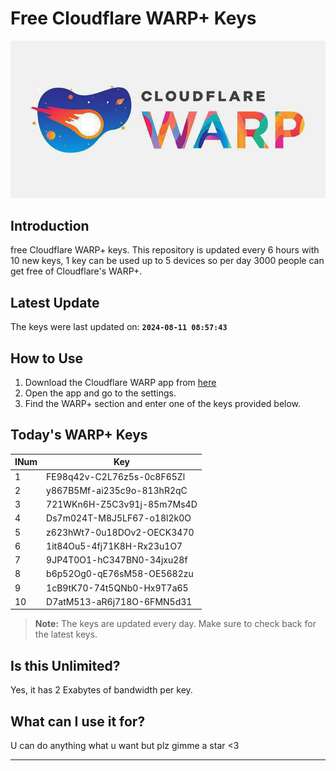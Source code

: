 
# Free Cloudflare WARP+ Keys

![Banner](asset/IMG_20240629_142710_129.jpg)

## Introduction

free Cloudflare WARP+ keys. This repository is updated every 6 hours with 10 new keys, 1 key can be used up to 5 devices so per day 3000 people can get free of Cloudflare's WARP+.

## Latest Update

The keys were last updated on: **`2024-08-11 08:57:43`**

## How to Use

1. Download the Cloudflare WARP app from [here](https://1.1.1.1/)
2. Open the app and go to the settings.
3. Find the WARP+ section and enter one of the keys provided below.

## Today's WARP+ Keys

| INum | Key |
|-------|-----|
| 1     | FE98q42v-C2L76z5s-0c8F65Zl               |
| 2     | y867B5Mf-ai235c9o-813hR2qC               |
| 3     | 721WKn6H-Z5C3v91j-85m7Ms4D               |
| 4     | Ds7m024T-M8J5LF67-o18l2k0O               |
| 5     | z623hWt7-0u18DOv2-OECK3470               |
| 6     | 1it84Ou5-4fj71K8H-Rx23u1O7               |
| 7     | 9JP4T0O1-hC347BN0-34jxu28f               |
| 8     | b6p52Og0-qE76sM58-OE5682zu               |
| 9     | 1cB9tK70-74t5QNb0-Hx9T7a65               |
| 10    | D7atM513-aR6j718O-6FMN5d31               |


> **Note:** The keys are updated every day. Make sure to check back for the latest keys.

## Is this Unlimited?

Yes, it has 2 Exabytes of bandwidth per key.

## What can I use it for?
U can do anything what u want but plz gimme a star <3

---
